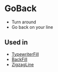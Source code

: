 # GoBack

- Turn around
- Go back on your line

## Used in 

- [TypewriterFill]()
- [BackFill]()
- [ZigzagLine]()


<!-- @include: /../Placeholder_RouteProfile.md -->

